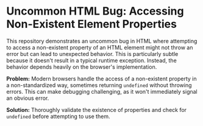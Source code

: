# Uncommon HTML Bug: Accessing Non-Existent Element Properties

This repository demonstrates an uncommon bug in HTML where attempting to access a non-existent property of an HTML element might not throw an error but can lead to unexpected behavior.  This is particularly subtle because it doesn't result in a typical runtime exception. Instead, the behavior depends heavily on the browser's implementation.

**Problem:**  Modern browsers handle the access of a non-existent property in a non-standardized way, sometimes returning `undefined` without throwing errors. This can make debugging challenging, as it won't immediately signal an obvious error.

**Solution:** Thoroughly validate the existence of properties and check for `undefined` before attempting to use them.